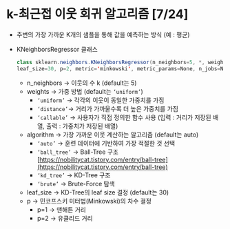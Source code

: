 # k-최근접 이웃 회귀 알고리즘 [7/24]

- 주변의 가장 가까운 K개의 샘플을 통해 값을 예측하는 방식 (예 : 평균)
- KNeighborsRegressor 클래스
    
    ```java
    class sklearn.neighbors.KNeighborsRegressor(n_neighbors=5, *, weights='uniform', algorithm='auto',
    leaf_size=30, p=2, metric='minkowski', metric_params=None, n_jobs=None)
    ```
    
    - n_neighbors → 이웃의 수 k (default는 5)
    - weights → 가중 방법 (default는 `‘uniform’`)
        - `‘uniform’` → 각각의 이웃이 동일한 가중치를 가짐
        - `‘distance’`→ 거리가 가까울수록 더 높은 가중치를 가짐
        - `‘callable’` → 사용자가 직접 정의한 함수 사용 (입력 : 거리가 저장된 배열, 출력 : 가중치가 저장된 배열)
    - algorithm → 가장 가까운 이웃 계산하는 알고리즘 (default는 auto)
        - `‘auto’` → 훈련 데이터에 기반하여 가장 적절한 것 선택
        - `‘ball_tree’` → Ball-Tree 구조 [https://nobilitycat.tistory.com/entry/ball-tree](https://nobilitycat.tistory.com/entry/ball-tree)
        - `‘kd_tree’` → KD-Tree 구조
        - `‘brute’` → Brute-Force 탐색
    - leaf_size → KD-Tree의 leaf size 결정 (default는 30)
    - p → 민코프스키 미터법(Minkowski)의 차수 결정
        - p=1 → 맨해튼 거리
        - p=2 → 유클리드 거리
